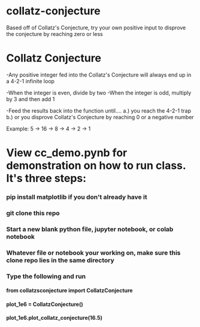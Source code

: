 # collatz-conjecture
Based off of Collatz's Conjecture, try your own positive input to disprove the conjecture by reaching zero or less 


# Collatz Conjecture

-Any positive integer fed into the Collatz's Conjecture will always end up in a 4-2-1 infinite loop

-When the integer is even, divide by two
-When the integer is odd, multiply by 3 and then add 1

-Feed the results back into the function until....
a.) you reach the 4-2-1 trap
b.) or you disprove Collatz's Conjecture by reaching 0 or a negative number



Example:     5 -> 16 -> 8 -> 4 -> 2 -> 1




# View cc_demo.pynb for demonstration on how to run class. It's three steps:

### pip install matplotlib if you don't already have it
### git clone this repo

### Start a new blank python file, jupyter notebook, or colab notebook 
### Whatever file or notebook your working on, make sure this clone repo lies in the same directory
### Type the following and run

#### from collatzsconjecture import CollatzConjecture
#### plot_1e6 = CollatzConjecture()
#### plot_1e6.plot_collatz_conjecture(16.5)
